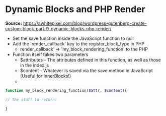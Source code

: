 # Dynamic Blocks and PHP Render
**Source:** https://awhitepixel.com/blog/wordpress-gutenberg-create-custom-block-part-9-dynamic-blocks-php-render/

- Set the save function inside the JavaScript function to null
- Add the 'render_callback' key to the register_block_type in PHP
	- render_callback' => 'my_block_rendering_function' to the PHP
- Function itself takes two parameters
	- $attributes - The attributes defined in this function, as well as those in the index.js
	- $content - Whatever is saved via the save method in JavaScript (Useful for InnerBlocks!)
	- 
```PHP
function my_block_rendering_function($attr, $content){

// The stuff to return!

}
```
